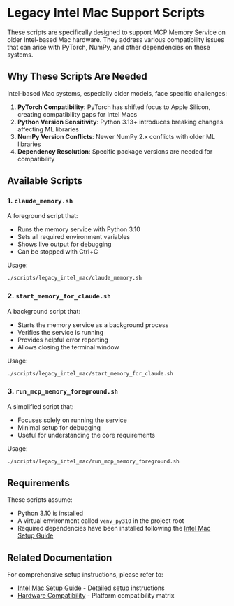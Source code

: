 # Legacy Intel Mac Support Scripts

These scripts are specifically designed to support MCP Memory Service on older Intel-based Mac hardware. They address various compatibility issues that can arise with PyTorch, NumPy, and other dependencies on these systems.

## Why These Scripts Are Needed

Intel-based Mac systems, especially older models, face specific challenges:

1. **PyTorch Compatibility**: PyTorch has shifted focus to Apple Silicon, creating compatibility gaps for Intel Macs
2. **Python Version Sensitivity**: Python 3.13+ introduces breaking changes affecting ML libraries
3. **NumPy Version Conflicts**: Newer NumPy 2.x conflicts with older ML libraries
4. **Dependency Resolution**: Specific package versions are needed for compatibility

## Available Scripts

### 1. `claude_memory.sh`

A foreground script that:
- Runs the memory service with Python 3.10
- Sets all required environment variables
- Shows live output for debugging
- Can be stopped with Ctrl+C

Usage:
```bash
./scripts/legacy_intel_mac/claude_memory.sh
```

### 2. `start_memory_for_claude.sh`

A background script that:
- Starts the memory service as a background process
- Verifies the service is running
- Provides helpful error reporting
- Allows closing the terminal window

Usage:
```bash
./scripts/legacy_intel_mac/start_memory_for_claude.sh
```

### 3. `run_mcp_memory_foreground.sh`

A simplified script that:
- Focuses solely on running the service
- Minimal setup for debugging
- Useful for understanding the core requirements

Usage:
```bash
./scripts/legacy_intel_mac/run_mcp_memory_foreground.sh
```

## Requirements

These scripts assume:
- Python 3.10 is installed
- A virtual environment called `venv_py310` in the project root
- Required dependencies have been installed following the [Intel Mac Setup Guide](../../docs/INTEL_MAC_SETUP.md)

## Related Documentation

For comprehensive setup instructions, please refer to:
- [Intel Mac Setup Guide](../../docs/INTEL_MAC_SETUP.md) - Detailed setup instructions
- [Hardware Compatibility](../../docs/DOCUMENTATION_AUDIT.md) - Platform compatibility matrix